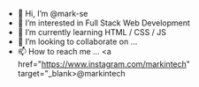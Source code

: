 - 👋 Hi, I’m @mark-se
- 👀 I’m interested in Full Stack Web Development
- 🌱 I’m currently learning HTML / CSS / JS
- 💞️ I’m looking to collaborate on ...
- 📫 How to reach me ... <a href="https://www.instagram.com/markintech" target="_blank>@markintech</a>

<!---
mark-se/mark-se is a ✨ special ✨ repository because its `README.md` (this file) appears on your GitHub profile.
You can click the Preview link to take a look at your changes.
--->
